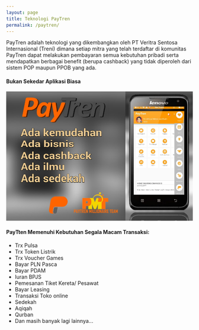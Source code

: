 ```yaml
---
layout: page
title: Teknologi PayTren
permalink: /paytren/
---
```


PayTren adalah teknologi yang dikembangkan oleh PT Veritra Sentosa Internasional (Treni) dimana setiap mitra yang telah terdaftar di komunitas PayTren dapat melakukan pembayaran semua kebutuhan pribadi serta mendapatkan berbagai benefit (berupa cashback) yang tidak diperoleh dari sistem POP maupun PPOB yang ada.

#### Bukan Sekedar Aplikasi Biasa

![alt text](/images/paytren.jpg)


#### PayTten Memenuhi Kebutuhan Segala Macam Transaksi:
* Trx Pulsa
* Trx Token Listrik
* Trx Voucher Games
* Bayar PLN Pasca
* Bayar PDAM
* Iuran BPJS
* Pemesanan Tiket Kereta/ Pesawat
* Bayar Leasing
* Transaksi Toko online
* Sedekah
* Aqiqah
* Qurban
* Dan masih banyak lagi lainnya...






